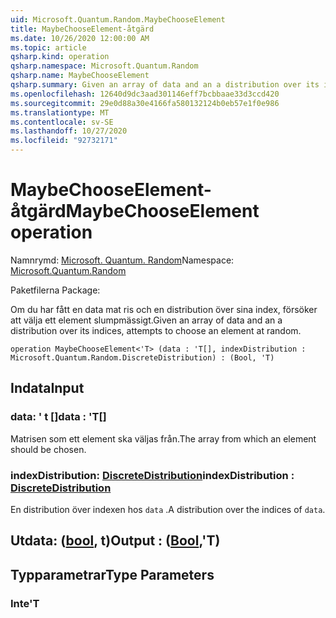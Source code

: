 ```yaml
---
uid: Microsoft.Quantum.Random.MaybeChooseElement
title: MaybeChooseElement-åtgärd
ms.date: 10/26/2020 12:00:00 AM
ms.topic: article
qsharp.kind: operation
qsharp.namespace: Microsoft.Quantum.Random
qsharp.name: MaybeChooseElement
qsharp.summary: Given an array of data and an a distribution over its indices, attempts to choose an element at random.
ms.openlocfilehash: 12640d9dc3aad301146eff7bcbbaae33d3ccd420
ms.sourcegitcommit: 29e0d88a30e4166fa580132124b0eb57e1f0e986
ms.translationtype: MT
ms.contentlocale: sv-SE
ms.lasthandoff: 10/27/2020
ms.locfileid: "92732171"
---
```

# <a name="maybechooseelement-operation"></a><span data-ttu-id="8e7d6-102">MaybeChooseElement-åtgärd</span><span class="sxs-lookup"><span data-stu-id="8e7d6-102">MaybeChooseElement operation</span></span>

<span data-ttu-id="8e7d6-103">Namnrymd: [Microsoft. Quantum. Random](xref:Microsoft.Quantum.Random)</span><span class="sxs-lookup"><span data-stu-id="8e7d6-103">Namespace: [Microsoft.Quantum.Random](xref:Microsoft.Quantum.Random)</span></span>

<span data-ttu-id="8e7d6-104">Paketfilerna [](https://nuget.org/packages/)</span><span class="sxs-lookup"><span data-stu-id="8e7d6-104">Package: [](https://nuget.org/packages/)</span></span>


<span data-ttu-id="8e7d6-105">Om du har fått en data mat ris och en distribution över sina index, försöker att välja ett element slumpmässigt.</span><span class="sxs-lookup"><span data-stu-id="8e7d6-105">Given an array of data and an a distribution over its indices, attempts to choose an element at random.</span></span>

```qsharp
operation MaybeChooseElement<'T> (data : 'T[], indexDistribution : Microsoft.Quantum.Random.DiscreteDistribution) : (Bool, 'T)
```


## <a name="input"></a><span data-ttu-id="8e7d6-106">Indata</span><span class="sxs-lookup"><span data-stu-id="8e7d6-106">Input</span></span>

### <a name="data--t"></a><span data-ttu-id="8e7d6-107">data: ' t []</span><span class="sxs-lookup"><span data-stu-id="8e7d6-107">data : 'T[]</span></span>

<span data-ttu-id="8e7d6-108">Matrisen som ett element ska väljas från.</span><span class="sxs-lookup"><span data-stu-id="8e7d6-108">The array from which an element should be chosen.</span></span>


### <a name="indexdistribution--discretedistribution"></a><span data-ttu-id="8e7d6-109">indexDistribution: [DiscreteDistribution](xref:Microsoft.Quantum.Random.DiscreteDistribution)</span><span class="sxs-lookup"><span data-stu-id="8e7d6-109">indexDistribution : [DiscreteDistribution](xref:Microsoft.Quantum.Random.DiscreteDistribution)</span></span>

<span data-ttu-id="8e7d6-110">En distribution över indexen hos `data` .</span><span class="sxs-lookup"><span data-stu-id="8e7d6-110">A distribution over the indices of `data`.</span></span>



## <a name="output--boolt"></a><span data-ttu-id="8e7d6-111">Utdata: ([bool](xref:microsoft.quantum.lang-ref.bool), t)</span><span class="sxs-lookup"><span data-stu-id="8e7d6-111">Output : ([Bool](xref:microsoft.quantum.lang-ref.bool),'T)</span></span>



## <a name="type-parameters"></a><span data-ttu-id="8e7d6-112">Typparametrar</span><span class="sxs-lookup"><span data-stu-id="8e7d6-112">Type Parameters</span></span>

### <a name="t"></a><span data-ttu-id="8e7d6-113">Inte</span><span class="sxs-lookup"><span data-stu-id="8e7d6-113">'T</span></span>

